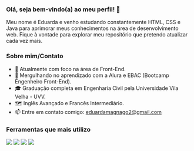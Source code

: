 ### Olá, seja bem-vindo(a) ao meu perfil! 👋
Meu nome é Eduarda e venho estudando constantemente HTML, CSS e Java para aprimorar meus conhecimentos na área de desenvolvimento web. 
Fique à vontade para explorar meu repositório que pretendo atualizar cada vez mais.

### Sobre mim/Contato
- 🔭 Atualmente com foco na área de Front-End.
- 🤿 Mergulhando no aprendizado com a Alura e EBAC (Bootcamp Engenheiro Front-End).
- 🎓 Graduação completa em Engenharia Civil pela Universidade Vila Velha - UVV.
- 🗺️ Inglês Avançado e Francês Intermediário. 
- 📫 Entre em contato comigo: eduardamagnago2@gmail.com

### Ferramentas que mais utilizo
<dev>
<img src="https://img.shields.io/badge/HTML-239120?style=for-the-badge&logo=html5&logoColor=white7">
<img src="https://img.shields.io/badge/CSS-239120?&style=for-the-badge&logo=css3&logoColor=white">
<img src="https://img.shields.io/badge/JavaScript-323330?style=for-the-badge&logo=javascript&logoColor=F7DF1E">
<img src="https://img.shields.io/badge/Python-14354C?style=for-the-badge&logo=python&logoColor=white">
</dev>
